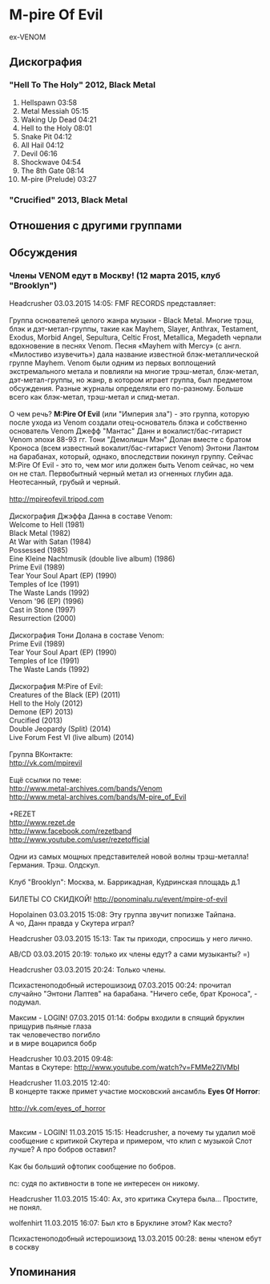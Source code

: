 # M-pire Of Evil

ex-VENOM

## Дискография

### "Hell To The Holy" 2012, Black Metal

1.	 Hellspawn	03:58	 
2.	 Metal Messiah	05:15	 
3.	 Waking Up Dead	04:21	 
4.	 Hell to the Holy	08:01	 
5.	 Snake Pit	04:12	 
6.	 All Hail	04:12	 
7.	 Devil	06:16	 
8.	 Shockwave	04:54	 
9.	 The 8th Gate	08:14	 
10.	 M-pire (Prelude)	03:27	

### "Crucified" 2013, Black Metal




## Отношения с другими группами


## Обсуждения

### Члены VENOM едут в Москву! (12 марта 2015, клуб &quot;Brooklyn&quot;)

Headcrusher 03.03.2015 14:05:
FMF RECORDS представляет: <BR><BR>Группа основателей целого жанра музыки - Black Metal. Многие трэш, блэк и дэт-метал-группы, такие как Mayhem, Slayer, Anthrax, Testament, Exodus, Morbid Angel, Sepultura, Celtic Frost, Metallica, Megadeth черпали вдохновение в песнях Venom. Песня «Mayhem with Mercy» (с англ. «Милостиво изувечить») дала название известной блэк-металлической группе Mayhem. Venom были одним из первых воплощений экстремального метала и повлияли на многие трэш-метал, блэк-метал, дэт-метал-группы, но жанр, в котором играет группа, был предметом обсуждения. Разные журналы определяли его по-разному. Больше всего как блэк-метал, трэш-метал и спид-метал. <BR><BR>О чем речь? <B>M:Pire Of Evil</B> (или "Империя зла") - это группа, которую после ухода из Venom создали отец-основатель блэка и собственно основатель Venom Джефф "Мантас" Данн и вокалист/бас-гитарист Venom эпохи 88-93 гг. Тони "Демолишн Мэн" Долан вместе с братом Кроноса (всем известный вокалит/бас-гитарист Venom) Энтони Лантом на барабанах, который, однако, впоследствии покинул группу. Сейчас M:Pire Of Evil - это то, чем мог или должен быть Venom сейчас, но чем он не стал. Первобытный черный метал из огненных глубин ада. Неотесанный, грубый и черный.<BR><BR><A HREF="http://mpireofevil.tripod.com" TARGET="_blank">http://mpireofevil.tripod.com</A><BR><BR>Дискография Джэффа Данна в составе Venom:<BR>Welcome to Hell (1981)<BR>Black Metal (1982)<BR>At War with Satan (1984)<BR>Possessed (1985)<BR>Eine Kleine Nachtmusik (double live album) (1986)<BR>Prime Evil (1989)<BR>Tear Your Soul Apart (EP) (1990)<BR>Temples of Ice (1991)<BR>The Waste Lands (1992)<BR>Venom '96 (EP) (1996)<BR>Cast in Stone (1997)<BR>Resurrection (2000)<BR><BR>Дискография Тони Долана в составе Venom:<BR>Prime Evil (1989)<BR>Tear Your Soul Apart (EP) (1990)<BR>Temples of Ice (1991)<BR>The Waste Lands (1992)<BR><BR>Дискография M:Pire of Evil:<BR>Creatures of the Black (EP) (2011)<BR>Hell to the Holy (2012)<BR>Demone (EP) 2013) <BR>Crucified (2013) <BR>Double Jeopardy (Split) (2014) <BR>Live Forum Fest VI (live album) (2014) <BR><BR>Группа ВКонтакте:<BR><A HREF="http://vk.com/mpirevil" TARGET="_blank">http://vk.com/mpirevil</A><BR><BR>Ещё ссылки по теме:<BR><A HREF="http://www.metal-archives.com/bands/Venom" TARGET="_blank">http://www.metal-archives.com/bands/Venom</A><BR><A HREF="http://www.metal-archives.com/bands/M-pire_of_Evil" TARGET="_blank">http://www.metal-archives.com/bands/M-pire_of_Evil</A><BR><BR>+REZET<BR><A HREF="http://www.rezet.de" TARGET="_blank">http://www.rezet.de</A><BR><A HREF="http://www.facebook.com/rezetband" TARGET="_blank">http://www.facebook.com/rezetband</A><BR><A HREF="http://www.youtube.com/user/rezetofficial" TARGET="_blank">http://www.youtube.com/user/rezetofficial</A><BR><BR>Одни из самых мощных представителей новой волны трэш-металла!<BR>Германия. Трэш. Олдскул.<BR><BR>Клуб "Brooklyn": Москва, м. Баррикадная, Кудринская площадь д.1<BR><BR>БИЛЕТЫ СО СКИДКОЙ! <A HREF="http://ponominalu.ru/event/mpire-of-evil" TARGET="_blank">http://ponominalu.ru/event/mpire-of-evil</A> <BR>

Hopolainen 03.03.2015 15:08:
Эту группа звучит попизже Тайпана.<BR>А чо, Данн правда у Скутера играл?

Headcrusher 03.03.2015 15:13:
Так ты приходи, спросишь у него лично.

AB/CD 03.03.2015 20:19:
только их члены едут? а сами музыканты? =)

Headcrusher 03.03.2015 20:24:
Только члены.

Психастеноподобный истерошизоид 07.03.2015 00:24:
прочитал случайно "Энтони Лаптев" на барабана. "Ничего себе, брат Кроноса", - подумал. 

Максим - LOGIN! 07.03.2015 01:14:
бобры входили в спящий бруклин <BR>прищурив пьяные глаза <BR>так человечество погибло <BR>и в мире воцарился бобр<BR>

Headcrusher 10.03.2015 09:48:
<BR>Mantas в Скутере: <A HREF="http://www.youtube.com/watch?v=FMMe2ZlVMbI" TARGET="_blank">http://www.youtube.com/watch?v=FMMe2ZlVMbI</A><BR>

Headcrusher 11.03.2015 12:40:
<BR>В концерте также примет участие московский ансамбль <B>Eyes Of Horror</B>:<BR><BR><A HREF="http://vk.com/eyes_of_horror" TARGET="_blank">http://vk.com/eyes_of_horror</A><BR><BR>

Максим - LOGIN! 11.03.2015 15:15:
Headcrusher, а почему ты удалил моё сообщение с критикой Скутера и примером, что клип с музыкой Слот лучше? А про бобров оставил?<BR><BR>Как бы больший офтопик сообщение по бобров.<BR><BR>пс: судя по активности в топе не интересен он никому.

Headcrusher 11.03.2015 15:40:
Ах, это критика Скутера была... Простите, не понял.

wolfenhirt 11.03.2015 16:07:
Был кто в Бруклине этом? Как место?

Психастеноподобный истерошизоид 13.03.2015 00:28:
вены членом ебут в соскву



## Упоминания

